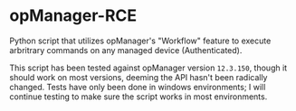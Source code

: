 # opManager-RCE
Python script that utilizes opManager's "Workflow" feature to execute arbritrary commands on any managed device (Authenticated).

This script has been tested against opManager version `12.3.150`, though it should work on most versions, deeming the API hasn't been radically changed. Tests have only been done in windows environments; I will continue testing to make sure the script works in most environments. 
